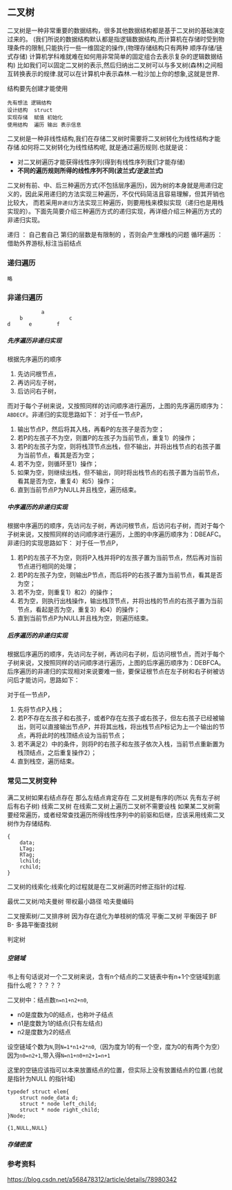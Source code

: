 ## 二叉树

二叉树是一种非常重要的数据结构，很多其他数据结构都是基于二叉树的基础演变过来的。
(我们所说的数据结构默认都是指逻辑数据结构,而计算机在存储时受到物理条件的限制,只能执行一些一维固定的操作,(物理存储结构只有两种 顺序存储/链式存储) 计算机学科难就难在如何用非常简单的固定组合去表示复杂的逻辑数据结构)
比如我们可以固定二叉树的表示,然后归纳出二叉树可以与多叉树(森林)之间相互转换表示的规律.就可以在计算机中表示森林.一粒沙加上你的想象,这就是世界.

结构要先创建才能使用

    先有想法 逻辑结构
    设计结构  struct
    实现存储  赋值 初始化
    使用结构  遍历 输出 表示信息

二叉树是一种非线性结构,我们在存储二叉树时需要将二叉树转化为线性结构才能存储.如何将二叉树转化为线性结构呢,
就是通过遍历规则.也就是说：

 - 对二叉树遍历才能获得线性序列(得到有线性序列我们才能存储)
 - **不同的遍历规则所得的线性序列不同(波兰式/逆波兰式)**
  
二叉树有前、中、后三种遍历方式(不包括层序遍历)，因为树的本身就是用递归定义的，因此采用递归的方法实现三种遍历，不仅代码简洁且容易理解，但其开销也比较大，
而若采用`非递归`方法实现三种遍历，则要用栈来模拟实现（递归也是用栈实现的）。下面先简要介绍三种遍历方式的递归实现，再详细介绍三种遍历方式的非递归实现。

递归    ： 自己套自己   第归的层数是有限制的 ，否则会产生爆栈的问题
循环遍历 ： 借助外界游标,标注当前结点

### 递归遍历

    略
    
### 非递归遍历

               a
        b               c
    d      e        f


##### 先序遍历非递归实现 

根据先序遍历的顺序

 1. 先访问根节点，
 1. 再访问左子树，
 1. 后访问右子树，

 
而对于每个子树来说，又按照同样的访问顺序进行遍历，上图的先序遍历顺序为：`ABDECF`。非递归的实现思路如下：
对于任一节点P，

 1. 输出节点P，然后将其入栈，再看P的左孩子是否为空；
 2. 若P的左孩子不为空，则置P的左孩子为当前节点，重复1）的操作；
 3. 若P的左孩子为空，则将栈顶节点出栈，但不输出，并将出栈节点的右孩子置为当前节点，看其是否为空；
 4. 若不为空，则循环至1）操作；
 5. 如果为空，则继续出栈，但不输出，同时将出栈节点的右孩子置为当前节点，看其是否为空，重复4）和5）操作；
 6. 直到当前节点P为NULL并且栈空，遍历结束。

##### 中序遍历的非递归实现

根据中序遍历的顺序，先访问左子树，再访问根节点，后访问右子树，而对于每个子树来说，又按照同样的访问顺序进行遍历，上图的中序遍历顺序为：DBEAFC。非递归的实现思路如下：
对于任一节点P，

 1. 若P的左孩子不为空，则将P入栈并将P的左孩子置为当前节点，然后再对当前节点进行相同的处理；
 2. 若P的左孩子为空，则输出P节点，而后将P的右孩子置为当前节点，看其是否为空；
 3. 若不为空，则重复1）和2）的操作；
 4. 若为空，则执行出栈操作，输出栈顶节点，并将出栈的节点的右孩子置为当前节点，看起是否为空，重复3）和4）的操作；
 5. 直到当前节点P为NULL并且栈为空，则遍历结束。

##### 后序遍历的非递归实现

根据后序遍历的顺序，先访问左子树，再访问右子树，后访问根节点，而对于每个子树来说，又按照同样的访问顺序进行遍历，上图的后序遍历顺序为：DEBFCA。
后序遍历的非递归的实现相对来说要难一些，要保证根节点在左子树和右子树被访问后才能访问，思路如下：

对于任一节点P，

 1. 先将节点P入栈；
 2. 若P不存在左孩子和右孩子，或者P存在左孩子或右孩子，但左右孩子已经被输出，则可以直接输出节点P，并将其出栈，将出栈节点P标记为上一个输出的节点，再将此时的栈顶结点设为当前节点；
 3. 若不满足2）中的条件，则将P的右孩子和左孩子依次入栈，当前节点重新置为栈顶结点，之后重复操作2）；
 4. 直到栈空，遍历结束。

### 常见二叉树变种
 
满二叉树如果右结点存在 那么左结点肯定存在
二叉树是有序的(所以 先有左子树 后有右子树)
线索二叉树  在线索二叉树上遍历二叉树不需要设栈 如果某二叉树需要经常遍历，或者经常查找遍历所得线性序列中的前驱和后继，应该采用线索二叉树作为存储结构.

    {
        data;
        LTag;
        RTag;
        lchild;
        rchild;
    }
    
二叉树的线索化:线索化的过程就是在二叉树遍历时修正指针的过程.

最优二叉树/哈夫曼树 带权最小路径 哈夫曼编码

二叉搜索树/二叉排序树  因为存在退化为单枝树的情况
平衡二叉树 平衡因子 BF
B- 多路平衡查找树

判定树

        

### 

##### 空链域 

书上有句话说对一个二叉树来说，含有n个结点的二叉链表中有n+1个空链域到底指什么呢？？？？？

二叉树中：结点数`n=n1+n2+n0`,

 - n0是度数为0的结点，也称叶子结点
 - n1是度数为1的结点(只有左结点)
 - n2是度数为2的结点
 
设空链域个数为`N`,则`N=1*n1+2*n0`,（因为度为1的有一个空，度为0的有两个为空）
因为`n0=n2+1`,带入得`N=n1+n0+n2+1=n+1`

这里的空链应该指可以本来放置结点的位置，但实际上没有放置结点的位置.(也就是指针为NULL 的指针域)

    typedef struct elem{
        struct node_data d;
        struct * node left_child;
        struct * node right_child;
    }Node;

    {1,NULL,NULL}

##### 存储密度



### 参考资料

https://blog.csdn.net/a568478312/article/details/78980342
